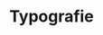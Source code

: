 ---
layout: pattern.njk
tags: 
    - lean_components_fr
key: typography-lean_fr
title: Typografie
parent: basics-lean_fr
image: mobile/overview/typography.webp
keywords: typografie, titel, text, fliesstext
order: 50
availablelanguages: 
    - de
    - en
---